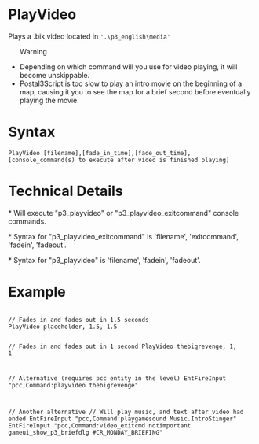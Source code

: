 # PlayVideo
<p>Plays a .bik video located in <code>'.\p3_english\media'</code></p>

<ul>
<div class="admonition warning">
<p class="admonition-title">Warning</p>
<li>Depending on which command will you use for video playing, it will become unskippable.</li>
<li>Postal3Script is too slow to play an intro movie on the beginning of a map, causing it you to see the map for a brief second before eventually playing the movie.</li>
</div>
</ul>

<h1>Syntax</h1>
<p><code class="language-js">PlayVideo [filename],[fade_in_time],[fade_out_time],[console_command(s) to execute after video is finished playing]</code>
<h1>Technical Details</h1>
<p>* Will execute "p3_playvideo" or "p3_playvideo_exitcommand" console commands.
<p>* Syntax for "p3_playvideo_exitcommand" is 'filename', 'exitcommand', 'fadein', 'fadeout'.
<p>* Syntax for "p3_playvideo" is 'filename', 'fadein', 'fadeout'.
<h1>Example</h1>
<pre><code class="language-js">
// Fades in and fades out in 1.5 seconds
PlayVideo placeholder, 1.5, 1.5

// Fades in and fades out in 1 second
PlayVideo thebigrevenge, 1, 1

// Alternative (requires pcc entity in the level)
EntFireInput "pcc,Command:playvideo thebigrevenge"

// Another alternative
// Will play music, and text after video had ended
EntFireInput "pcc,Command:playgamesound Music.IntroStinger"
EntFireInput "pcc,Command:video_exitcmd notimportant gameui_show_p3_briefdlg #CR_MONDAY_BRIEFING"
</code></pre>